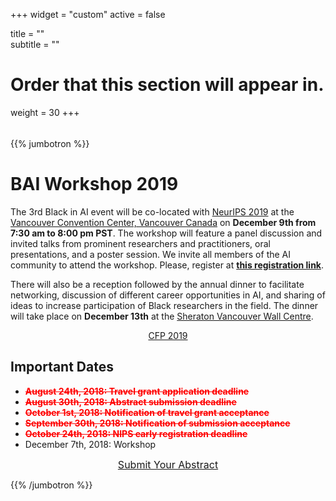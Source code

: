 ﻿+++
widget = "custom"
active = false

title = ""  
subtitle = ""  

# Order that this section will appear in.
weight = 30
+++

<div style="height: 5px;"></div>

{{% jumbotron %}}

# BAI Workshop 2019

The 3rd Black in AI event will be co-located with [NeurIPS 2019](https://nips.cc/) at the [Vancouver Convention Center, Vancouver Canada](https://www.vancouverconventioncentre.com/) on <b>December 9th from 7:30 am to 8:00 pm PST</b>. The workshop will feature a panel discussion and invited talks from prominent researchers and practitioners, oral presentations, and a poster session. We invite all members of the AI community to attend the workshop. Please, register at <b>[this registration link](https://app.slack.com/client/TPQUKQ9DW/CPSFKPZHN)</b>.

There will also be a reception followed by the annual dinner to facilitate networking, discussion of different career opportunities in AI, and sharing of ideas to increase participation of Black researchers in the field. The dinner will take place on <b>December 13th</b> at the [Sheraton Vancouver Wall Centre](https://www.marriott.com/hotels/travel/yvrws-sheraton-vancouver-wall-centre/).

<div style="text-align: center;">
  <a class="btn btn-intro btn-lg" href="/workshop/2019/cfp/">CFP 2019</a>
</div>

## Important Dates
 - <span style="color:red">**~~August 24th, 2018: Travel grant application deadline~~**</span>
 - <span style="color:red">**~~August 30th, 2018: Abstract submission deadline~~**</span>
 - <span style="color:red">**~~October 1st, 2018: Notification of travel grant acceptance~~**</span>
 - <span style="color:red">**~~September 30th, 2018: Notification of submission acceptance~~**</span>
 - <span style="color:red">**~~October 24th, 2018: NIPS early registration deadline~~**</span>
 - December 7th, 2018: Workshop

<div style="text-align: center;">
  <a class="btn btn-intro btn-lg" style="font-size: 1rem; margin-bottom: 0;" href="https://cmt3.research.microsoft.com/BLACKINAI2018" target="_blank">Submit Your Abstract</a>
</div>

{{% /jumbotron %}}
